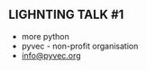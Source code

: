 LIGHNTING TALK #1
-----------------

- more python
- pyvec - non-profit organisation
- info@pyvec.org
